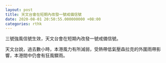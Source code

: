 ```yaml
---
layout: post
title: 天文台會在短期內改發一號戒備信號
date: 2020-08-01 20:50:55.000000000 +08:00
categories: rthk
---
```


三號強風信號生效，天文台會在短期內改發一號戒備信號。

天文台說，過去數小時，本港風力有所減弱，受熱帶低氣壓森拉克的外圍雨帶影響，本港間中仍會有狂風驟雨。
